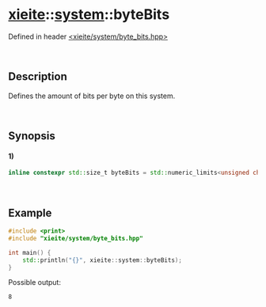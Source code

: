 # [xieite](../../xieite.md)\:\:[system](../../system.md)\:\:byteBits
Defined in header [<xieite/system/byte_bits.hpp>](../../../include/xieite/system/byte_bits.hpp)

&nbsp;

## Description
Defines the amount of bits per byte on this system.

&nbsp;

## Synopsis
#### 1)
```cpp
inline constexpr std::size_t byteBits = std::numeric_limits<unsigned char>::digits;
```

&nbsp;

## Example
```cpp
#include <print>
#include "xieite/system/byte_bits.hpp"

int main() {
    std::println("{}", xieite::system::byteBits);
}
```
Possible output:
```
8
```
